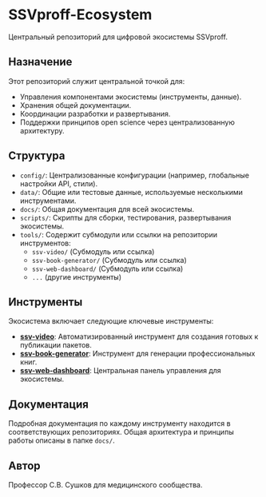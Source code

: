 
# SSVproff-Ecosystem

Центральный репозиторий для цифровой экосистемы SSVproff.

## Назначение

Этот репозиторий служит центральной точкой для:
- Управления компонентами экосистемы (инструменты, данные).
- Хранения общей документации.
- Координации разработки и развертывания.
- Поддержки принципов open science через централизованную архитектуру.

## Структура

- `config/`: Централизованные конфигурации (например, глобальные настройки API, стили).
- `data/`: Общие или тестовые данные, используемые несколькими инструментами.
- `docs/`: Общая документация для всей экосистемы.
- `scripts/`: Скрипты для сборки, тестирования, развертывания экосистемы.
- `tools/`: Содержит субмодули или ссылки на репозитории инструментов:
    - `ssv-video/` (Субмодуль или ссылка)
    - `ssv-book-generator/` (Субмодуль или ссылка)
    - `ssv-web-dashboard/` (Субмодуль или ссылка)
    - `...` (другие инструменты)

## Инструменты

Экосистема включает следующие ключевые инструменты:

- **[ssv-video](https://github.com/Serg2206/ssv-video)**: Автоматизированный инструмент для создания готовых к публикации пакетов.
- **[ssv-book-generator](https://github.com/Serg2206/ssv-book-generator)**: Инструмент для генерации профессиональных книг.
- **[ssv-web-dashboard](https://github.com/Serg2206/ssv-web-dashboard)**: Центральная панель управления для экосистемы.

## Документация

Подробная документация по каждому инструменту находится в соответствующих репозиториях. Общая архитектура и принципы работы описаны в папке `docs/`.

## Автор

Профессор С.В. Сушков для медицинского сообщества.
